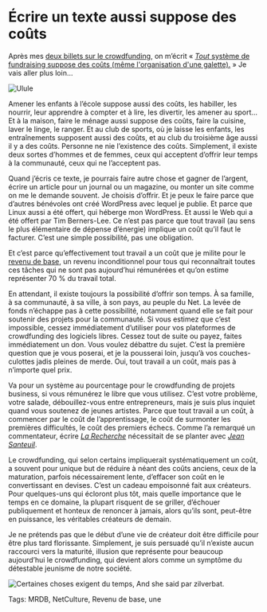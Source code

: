 # Écrire un texte aussi suppose des coûts

Après mes [deux billets sur le crowdfunding](http://blog.tcrouzet.com/tag/crowdfunding/), on m’écrit « [*Tout* système de fundraising suppose des coûts (même l'organisation d'une galette).](https://twitter.com/ululeFR/status/461539671739482113) » Je vais aller plus loin…

![Ulule](http://blog.tcrouzet.comhttps://tcrouzet.com/images_tc/2014/05/ulule-600x229.png)

Amener les enfants à l’école suppose aussi des coûts, les habiller, les nourrir, leur apprendre à compter et à lire, les divertir, les amener au sport… Et à la maison, faire le ménage aussi suppose des coûts, faire la cuisine, laver le linge, le ranger. Et au club de sports, où je laisse les enfants, les entraînements supposent aussi des coûts, et au club du troisième âge aussi il y a des coûts. Personne ne nie l’existence des coûts. Simplement, il existe deux sortes d’hommes et de femmes, ceux qui acceptent d’offrir leur temps à la communauté, ceux qui ne l’acceptent pas.

Quand j’écris ce texte, je pourrais faire autre chose et gagner de l’argent, écrire un article pour un journal ou un magazine, ou monter un site comme on me le demande souvent. Je choisis d’offrir. Et je peux le faire parce que d’autres bénévoles ont créé WordPress avec lequel je publie. Et parce que Linux aussi a été offert, qui héberge mon WordPress. Et aussi le Web qui a été offert par Tim Berners-Lee. Ce n’est pas parce que tout travail (au sens le plus élémentaire de dépense d’énergie) implique un coût qu’il faut le facturer. C’est une simple possibilité, pas une obligation.

Et c’est parce qu’effectivement tout travail a un coût que je milite pour le [revenu de base](http://blog.tcrouzet.com/tag/revenu-de-base/), un revenu inconditionnel pour tous qui reconnaîtrait toutes ces tâches qui ne sont pas aujourd’hui rémunérées et qu’on estime représenter 70 % du travail total.

En attendant, il existe toujours la possibilité d’offrir son temps. À sa famille, à sa communauté, à sa ville, à son pays, au peuple du Net. La levée de fonds n’échappe pas à cette possibilité, notamment quand elle se fait pour soutenir des projets pour la communauté. Si vous estimez que c’est impossible, cessez immédiatement d’utiliser pour vos plateformes de crowdfunding des logiciels libres. Cessez tout de suite ou payez, faites immédiatement un don. Vous voulez débattre du sujet. C’est la première question que je vous poserai, et je la pousserai loin, jusqu’à vos couches-culottes jadis pleines de merde. Oui, tout travail a un coût, mais pas à n’importe quel prix.

Va pour un système au pourcentage pour le crowdfunding de projets business, si vous rémunérez le libre que vous utilisez. C’est votre problème, votre salade, débouillez-vous entre entrepreneurs, mais je suis plus inquiet quand vous soutenez de jeunes artistes. Parce que tout travail a un coût, à commencer par le coût de l’apprentissage, le coût de surmonter les premières difficultés, le coût des premiers échecs. Comme l’a remarqué un commentateur, écrire [*La Recherche*](http://fr.wikipedia.org/wiki/%C3%80_la_recherche_du_temps_perdu) nécessitait de se planter avec [*Jean Santeuil*](http://fr.wikipedia.org/wiki/Jean_Santeuil).

Le crowdfunding, qui selon certains impliquerait systématiquement un coût, a souvent pour unique but de réduire à néant des coûts anciens, ceux de la maturation, parfois nécessairement lente, d’effacer son coût en le convertissant en devises. C’est un cadeau empoisonné fait aux créateurs. Pour quelques-uns qui écloront plus tôt, mais quelle importance que le temps en ce domaine, la plupart risquent de se griller, d’échouer publiquement et honteux de renoncer à jamais, alors qu’ils sont, peut-être en puissance, les véritables créateurs de demain.

Je ne prétends pas que le début d’une vie de créateur doit être difficile pour être plus tard florissante. Simplement, je suis persuadé qu’il n’existe aucun raccourci vers la maturité, illusion que représente pour beaucoup aujourd’hui le crowdfunding, qui devient alors comme un symptôme du détestable jeunisme de notre société.

![Certaines choses exigent du temps, And she said par zilverbat.](http://blog.tcrouzet.comhttps://tcrouzet.com/images_tc/2014/05/maturity-600x456.jpg)



Tags: MRDB, NetCulture, Revenu de base, une